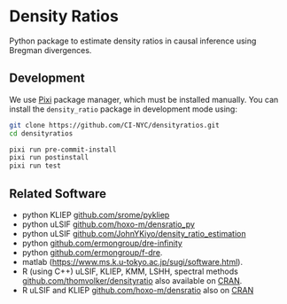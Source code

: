 # Density Ratios

Python package to estimate density ratios in causal inference using Bregman divergences.

## Development

We use [Pixi](https://pixi.sh/latest/installation/) package manager, which must be installed manually.
You can install the `density_ratio` package in development mode using:

```bash
git clone https://github.com/CI-NYC/densityratios.git
cd densityratios

pixi run pre-commit-install
pixi run postinstall
pixi run test
```

## Related Software

* python KLIEP [github.com/srome/pykliep](https://github.com/srome/pykliep)
* python uLSIF [github.com/hoxo-m/densratio_py](https://github.com/hoxo-m/densratio_py)
* python uLSIF [github.com/JohnYKiyo/density_ratio_estimation](https://github.com/JohnYKiyo/density_ratio_estimation)
* python [github.com/ermongroup/dre-infinity](https://github.com/ermongroup/dre-infinity)
* python [github.com/ermongroup/f-dre](https://github.com/ermongroup/f-dre).
* matlab (https://www.ms.k.u-tokyo.ac.jp/sugi/software.html).
* R (using C++) uLSIF, KLIEP, KMM, LSHH, spectral methods [github.com/thomvolker/densityratio](https://github.com/thomvolker/densityratio) also available on [CRAN]( https://CRAN.R-project.org/package=densityratio).
* R uLSIF and KLIEP [github.com/hoxo-m/densratio](https://github.com/hoxo-m/densratio) also on [CRAN](https://CRAN.R-project.org/package=densratio)

